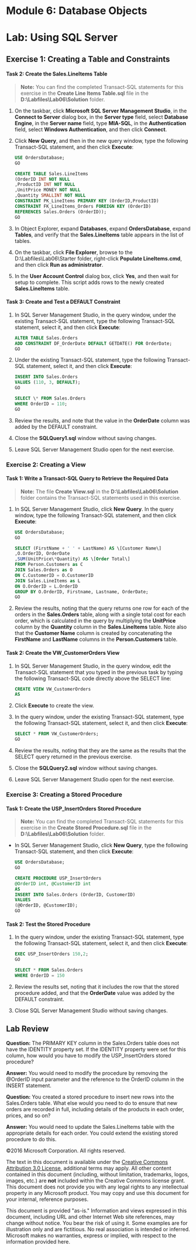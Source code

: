 # Module 6: Database Objects
# Lab: Using SQL Server

## Exercise 1: Creating a Table and Constraints

#### Task 2: Create the Sales.LineItems Table

> **Note:** You can find the completed Transact-SQL statements for this exercise in the **Create Line Items Table.sql** file in the **D:\\Labfiles\\Lab06\\Solution** folder.

1.  On the taskbar, click **Microsoft SQL Server Management Studio**, in the **Connect to Server** dialog box, in the **Server type** field, select **Database Engine**, in the **Server name** field, type **MIA-SQL**, in the **Authentication** field, select **Windows Authentication**, and then click **Connect**.

2.  Click **New Query**, and then in the new query window, type the following Transact-SQL statement, and then click **Execute**:

	```SQL
	USE OrdersDatabase;
	GO

	CREATE TABLE Sales.LineItems
	(OrderID INT NOT NULL
	,ProductID INT NOT NULL
	,UnitPrice MONEY NOT NULL
	,Quantity SMALLINT NOT NULL
	CONSTRAINT PK_LineItems PRIMARY KEY (OrderID,ProductID)
	CONSTRAINT FK_LineItems_Orders FOREIGN KEY (OrderID)
	REFERENCES Sales.Orders (OrderID));
	GO
	```

3.  In Object Explorer, expand **Databases**, expand **OrdersDatabase**, expand **Tables**, and verify that the **Sales.LineItems** table appears in the list of tables.

4.  On the taskbar, click **File Explorer**, browse to the D:\\Labfiles\\Lab06\\Starter folder, right-click **Populate LineItems.cmd**, and then click **Run as administrator**.

5.  In the **User Account Control** dialog box, click **Yes**, and then wait for setup to complete. This script adds rows to the newly created **Sales.LineItems** table.

#### Task 3: Create and Test a DEFAULT Constraint

1.  In SQL Server Management Studio, in the query window, under the existing Transact-SQL statement, type the following Transact-SQL statement, select it, and then click **Execute**:

	```SQL
	ALTER TABLE Sales.Orders
	ADD CONSTRAINT DF_OrderDate DEFAULT GETDATE() FOR OrderDate;
	GO
	```

2.  Under the existing Transact-SQL statement, type the following Transact-SQL statement, select it, and then click **Execute**:

	```SQL
	INSERT INTO Sales.Orders
	VALUES (110, 3, DEFAULT);
	GO

	SELECT \* FROM Sales.Orders
	WHERE OrderID = 110;
	GO
	```

3.  Review the results, and note that the value in the **OrderDate** column was added by the DEFAULT constraint.

4.  Close the **SQLQuery1.sql** window without saving changes.

5.  Leave SQL Server Management Studio open for the next exercise.

### Exercise 2: Creating a View

#### Task 1: Write a Transact-SQL Query to Retrieve the Required Data

> **Note:** The file **Create View.sql** in the **D:\\Labfiles\\Lab06\\Solution** folder contains the Transact-SQL statements used in this exercise.

1.  In SQL Server Management Studio, click **New Query**. In the query window, type the following Transact-SQL statement, and then click **Execute**:

	```SQL
	USE OrdersDatabase;
	GO

	SELECT (FirstName + ' ' + LastName) AS \[Customer Name\]
	,O.OrderID, OrderDate
	,SUM(UnitPrice\*Quantity) AS \[Order Total\]
	FROM Person.Customers as C
	JOIN Sales.Orders as O
	ON C.CustomerID = O.CustomerID
	JOIN Sales.LineItems as L
	ON O.OrderID = L.OrderID
	GROUP BY O.OrderID, Firstname, Lastname, OrderDate;
	GO
	```

2.  Review the results, noting that the query returns one row for each of the orders in the **Sales.Orders** table, along with a single total cost for each order, which is calculated in the query by multiplying the **UnitPrice** column by the **Quantity** column in the **Sales.LineItems** table. Note also that the **Customer Name** column is created by concatenating the **FirstName** and **LastName** columns in the **Person.Customers** table.

#### Task 2: Create the VW\_CustomerOrders View

1.  In SQL Server Management Studio, in the query window, edit the Transact-SQL statement that you typed in the previous task by typing the following Transact-SQL code directly above the SELECT line:

	```SQL
	CREATE VIEW VW_CustomerOrders
	AS
	```

2.  Click **Execute** to create the view.

3.  In the query window, under the existing Transact-SQL statement, type the following Transact-SQL statement, select it, and then click **Execute**:

	```SQL
	SELECT * FROM VW_CustomerOrders;
	GO
	```

4.  Review the results, noting that they are the same as the results that the SELECT query returned in the previous exercise.

5.  Close the **SQLQuery2.sql** window without saving changes.

6.  Leave SQL Server Management Studio open for the next exercise.

### Exercise 3: Creating a Stored Procedure

#### Task 1: Create the USP\_InsertOrders Stored Procedure

> **Note:** You can find the completed Transact-SQL statements for this exercise in the **Create Stored Procedure.sql** file in the **D:\\Labfiles\\Lab06\\Solution** folder.

-   In SQL Server Management Studio, click **New Query**, type the following Transact-SQL statement, and then click **Execute**:

	```SQL
	USE OrdersDatabase;
	GO

	CREATE PROCEDURE USP_InsertOrders
	@OrderID int, @CustomerID int
	AS
	INSERT INTO Sales.Orders (OrderID, CustomerID)
	VALUES
	(@OrderID, @CustomerID);
	GO
	```

#### Task 2: Test the Stored Procedure

1.  In the query window, under the existing Transact-SQL statement, type the following Transact-SQL statement, select it, and then click **Execute**:

	```SQL
	EXEC USP_InsertOrders 150,2;
	GO

	SELECT * FROM Sales.Orders
	WHERE OrderID = 150
	```

2.  Review the results set, noting that it includes the row that the stored procedure added, and that the **OrderDate** value was added by the DEFAULT constraint.

3.  Close SQL Server Management Studio without saving changes.

## Lab Review

**Question:** 
The PRIMARY KEY column in the Sales.Orders table does not have the IDENTITY property set. If the IDENTITY property were set for this column, how would you have to modify the USP_InsertOrders stored procedure?

**Answer:**
You would need to modify the procedure by removing the @OrderID input parameter and the reference to the OrderID column in the INSERT statement.


**Question:** 
You created a stored procedure to insert new rows into the Sales.Orders table. What else would you need to do to ensure that new orders are recorded in full, including details of the products in each order, prices, and so on? 

**Answer:**
You would need to update the Sales.LineItems table with the appropriate details for each order. You could extend the existing stored procedure to do this.


©2016 Microsoft Corporation. All rights reserved.

The text in this document is available under the [Creative Commons Attribution 3.0 License](https://creativecommons.org/licenses/by/3.0/legalcode "Creative Commons Attribution 3.0 License"), additional terms may apply.  All other content contained in this document (including, without limitation, trademarks, logos, images, etc.) are **not** included within the Creative Commons license grant.  This document does not provide you with any legal rights to any intellectual property in any Microsoft product. You may copy and use this document for your internal, reference purposes.

This document is provided "as-is." Information and views expressed in this document, including URL and other Internet Web site references, may change without notice. You bear the risk of using it. Some examples are for illustration only and are fictitious. No real association is intended or inferred. Microsoft makes no warranties, express or implied, with respect to the information provided here.